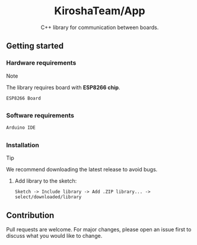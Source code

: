 <div align="center">
<h1>
    KiroshaTeam/App
</h1>
C++ library for communication between boards.
</div>

## Getting started

### Hardware requirements

> [!NOTE]
> The library requires board with **ESP8266 chip**.

``ESP8266 Board``

##

### Software requirements

``Arduino IDE``

##

### Installation

> [!TIP]
> We recommend downloading the latest release to avoid bugs.

1. Add library to the sketch:

   ```
   Sketch -> Include library -> Add .ZIP library... -> select/downloaded/library
   ```

## Contribution
Pull requests are welcome. For major changes, please open an issue first
to discuss what you would like to change.
